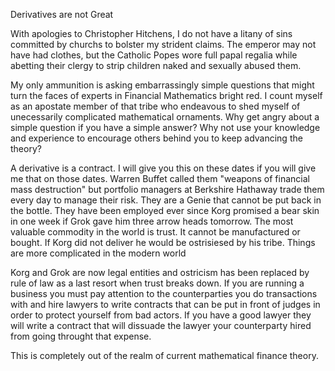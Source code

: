 Derivatives are not Great

With apologies to Christopher Hitchens, I do not have a litany of sins
committed by churchs to bolster my strident claims.  The emperor may
not have had clothes, but the Catholic Popes wore full papal regalia while
abetting their clergy to strip children naked and sexually abused them.

My only ammunition is asking embarrassingly simple questions that might
turn the faces of experts in Financial Mathematics bright red.  I count
myself as an apostate member of that tribe who endeavous to shed myself
of unecessarily complicated mathematical ornaments.
Why get angry about
a simple question if you have a simple answer?
Why not use your knowledge and experience to encourage others behind
you to keep advancing the theory?

A derivative is a contract. I will give you this on these dates if you
will give me that on those dates.  Warren Buffet called them "weapons
of financial mass destruction" but portfolio managers at Berkshire
Hathaway trade them every day to manage their risk.  They are a Genie
that cannot be put back in the bottle. They have been employed ever
since Korg promised a bear skin in one week if Grok gave him three arrow
heads tomorrow.  The most valuable commodity in the world is trust. It
cannot be manufactured or bought.  If Korg did not deliver he would be
ostrisiesed by his tribe. Things are more complicated in the modern world

Korg and Grok are now legal entities and ostricism has been replaced by
rule of law as a last resort when trust breaks down.
If you are running a business you must pay attention to the counterparties
you do transactions with and hire lawyers to write contracts that can
be put in front of judges in order to protect yourself from bad actors.
If you have a good lawyer they will write a contract that will
dissuade the lawyer your counterparty hired from going throught that expense.

This is completely out of the realm of current mathematical finance theory.

